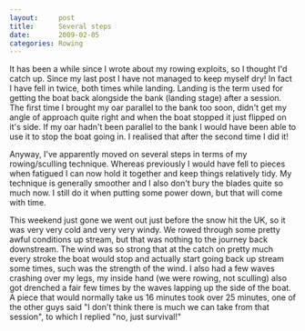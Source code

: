 ```yaml
---
layout:     post
title:      Several steps
date:       2009-02-05
categories: Rowing
---
```

It has been a while since I wrote about my rowing exploits, so I thought I'd catch up. Since my last post I have not managed to keep myself dry! In fact I have fell in twice, both times while landing. Landing is the term used for getting the boat back alongside the bank (landing stage) after a session. The first time I brought my oar parallel to the bank too soon, didn't get my angle of approach quite right and when the boat stopped it just flipped on it's side. If my oar hadn't been parallel to the bank I would have been able to use it to stop the boat going in. I realised that after the second time I did it!

Anyway, I've apparently moved on several steps in terms of my rowing/sculling technique. Whereas previously I would have fell to pieces when fatigued I can now hold it together and keep things relatively tidy. My technique is generally smoother and I also don't bury the blades quite so much now. I still do it when putting some power down, but that will come with time.

This weekend just gone we went out just before the snow hit the UK, so it was very very cold and very very windy. We rowed through some pretty awful conditions up stream, but that was nothing to the journey back downstream. The wind was so strong that at the catch on pretty much every stroke the boat would stop and actually start going back up stream some times, such was the strength of the wind. I also had a few waves crashing over my legs, my inside hand (we were rowing, not sculling) also got drenched a fair few times by the waves lapping up the side of the boat. A piece that would normally take us 16 minutes took over 25 minutes, one of the other guys said "I don't think there is much we can take from that session", to which I replied "no, just survival!"
